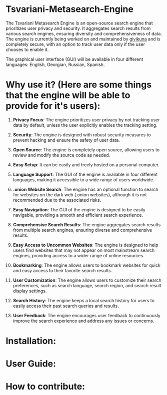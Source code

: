 # Tsvariani-Metasearch-Engine
The Tsvariani Metasearch Engine is an open-source search engine that prioritizes user privacy and security. It aggregates search results from various search engines, ensuring diversity and comprehensiveness of data. The engine is currently being worked on and maintained by [givikuna](https://github.com/givikuna) and is completely secure, with an option to track user data only if the user chooses to enable it.

The graphical user interface (GUI) will be available in four different languages: English, Georgian, Russian, Spanish.

# Why use it? (Here are some things that the engine will be able to provide for it's users):

1. **Privacy Focus**: The engine prioritizes user privacy by not tracking user data by default, unless the user explicitly enables the tracking setting.

2. **Security**: The engine is designed with robust security measures to prevent hacking and ensure the safety of user data.

3. **Open Source**: The engine is completely open source, allowing users to review and modify the source code as needed.

4. **Easy Setup**: It can be easily and freely hosted on a personal computer.

5. **Language Support**: The GUI of the engine is available in four different languages, making it accessible to a wide range of users worldwide.

6. **.onion Website Search**: The engine has an optional function to search for websites on the dark web (.onion websites), although it is not recommended due to the associated risks.

7. **Easy Navigation**: The GUI of the engine is designed to be easily navigable, providing a smooth and efficient search experience.

8. **Comprehensive Search Results**: The engine aggregates search results from multiple search engines, ensuring diverse and comprehensive results.

9. **Easy Access to Uncommon Websites**: The engine is designed to help users find websites that may not appear on most mainstream search engines, providing access to a wider range of online resources.

10. **Bookmarking**: The engine allows users to bookmark websites for quick and easy access to their favorite search results.

11. **User Customization**: The engine allows users to customize their search preferences, such as search language, search region, and search result display settings.

12. **Search History**: The engine keeps a local search history for users to easily access their past search queries and results.

13. **User Feedback**: The engine encourages user feedback to continuously improve the search experience and address any issues or concerns.

# Installation:

# User Guide:

# How to contribute:
